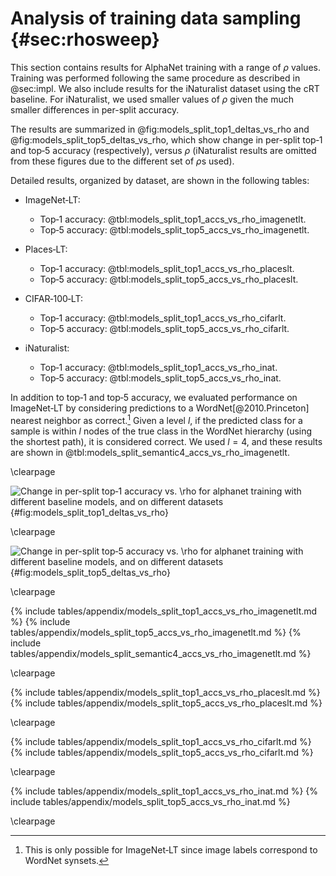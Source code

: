 <!-- cSpell:ignore synsets -->

# Analysis of training data sampling {#sec:rhosweep}

This section contains results for AlphaNet training with a range of
$\rho$ values. Training was performed following the same procedure as
described in @sec:impl. We also include results for the iNaturalist
dataset using the cRT baseline. For iNaturalist, we used smaller values
of $\rho$ given the much smaller differences in per-split accuracy.

The results are summarized in @fig:models_split_top1_deltas_vs_rho and
@fig:models_split_top5_deltas_vs_rho, which show change in per-split
top‑1 and top‑5 accuracy (respectively), versus $\rho$ (iNaturalist
results are omitted from these figures due to the different set of
$\rho$s used).

Detailed results, organized by dataset, are shown in the following
tables:

* ImageNet‑LT:
    * Top‑1 accuracy: @tbl:models_split_top1_accs_vs_rho_imagenetlt.
    * Top‑5 accuracy: @tbl:models_split_top5_accs_vs_rho_imagenetlt.

* Places‑LT:
    * Top‑1 accuracy: @tbl:models_split_top1_accs_vs_rho_placeslt.
    * Top‑5 accuracy: @tbl:models_split_top5_accs_vs_rho_placeslt.

* CIFAR‑100‑LT:
    * Top‑1 accuracy: @tbl:models_split_top1_accs_vs_rho_cifarlt.
    * Top‑5 accuracy: @tbl:models_split_top5_accs_vs_rho_cifarlt.

* iNaturalist:
    * Top‑1 accuracy: @tbl:models_split_top1_accs_vs_rho_inat.
    * Top‑5 accuracy: @tbl:models_split_top5_accs_vs_rho_inat.

In addition to top‑1 and top‑5 accuracy, we evaluated performance on
ImageNet‑LT by considering predictions to a WordNet[@2010.Princeton]
nearest neighbor as correct.[^note:semantic_acc] Given a level $l$, if
the predicted class for a sample is within $l$ nodes of the true class
in the WordNet hierarchy (using the shortest path), it is considered
correct. We used $l=4$, and these results are shown in
@tbl:models_split_semantic4_accs_vs_rho_imagenetlt.

[^note:semantic_acc]: This is only possible for ImageNet‑LT since image
    labels correspond to WordNet synsets.

\clearpage

![Change in per-split top‑1 accuracy vs. $\rho$ for alphanet training
with different baseline models, and on different
datasets](figures/appendix/models_split_top1_deltas_vs_rho){#fig:models_split_top1_deltas_vs_rho}

\clearpage

![Change in per-split top‑5 accuracy vs. $\rho$ for alphanet training
with different baseline models, and on different
datasets](figures/appendix/models_split_top5_deltas_vs_rho){#fig:models_split_top5_deltas_vs_rho}

\clearpage

{% include tables/appendix/models_split_top1_accs_vs_rho_imagenetlt.md %}
{% include tables/appendix/models_split_top5_accs_vs_rho_imagenetlt.md %}
{% include tables/appendix/models_split_semantic4_accs_vs_rho_imagenetlt.md %}

\clearpage

{% include tables/appendix/models_split_top1_accs_vs_rho_placeslt.md %}
{% include tables/appendix/models_split_top5_accs_vs_rho_placeslt.md %}

\clearpage

{% include tables/appendix/models_split_top1_accs_vs_rho_cifarlt.md %}
{% include tables/appendix/models_split_top5_accs_vs_rho_cifarlt.md %}

\clearpage

{% include tables/appendix/models_split_top1_accs_vs_rho_inat.md %}
{% include tables/appendix/models_split_top5_accs_vs_rho_inat.md %}

\clearpage
